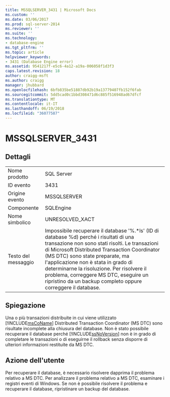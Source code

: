 ```yaml
---
title: MSSQLSERVER_3431 | Microsoft Docs
ms.custom: ''
ms.date: 03/06/2017
ms.prod: sql-server-2014
ms.reviewer: ''
ms.suite: ''
ms.technology:
- database-engine
ms.tgt_pltfrm: ''
ms.topic: article
helpviewer_keywords:
- 3431 (Database Engine error)
ms.assetid: 9541217f-e5c6-4a12-a19a-006058f1d3f3
caps.latest.revision: 18
author: craigg-msft
ms.author: craigg
manager: jhubbard
ms.openlocfilehash: 6bfb835be51887db92b19a13779407fb152f6fab
ms.sourcegitcommit: 5dd5cad0c1bbd308471d6c885f516948ad67dfcf
ms.translationtype: MT
ms.contentlocale: it-IT
ms.lasthandoff: 06/19/2018
ms.locfileid: "36077587"
---
```

# <a name="mssqlserver3431"></a>MSSQLSERVER_3431
    
## <a name="details"></a>Dettagli  
  
|||  
|-|-|  
|Nome prodotto|SQL Server|  
|ID evento|3431|  
|Origine evento|MSSQLSERVER|  
|Componente|SQLEngine|  
|Nome simbolico|UNRESOLVED_XACT|  
|Testo del messaggio|Impossibile recuperare il database '%.*ls' (ID di database %d) perché i risultati di una transazione non sono stati risolti. Le transazioni di Microsoft Distributed Transaction Coordinator (MS DTC) sono state preparate, ma l'applicazione non è stata in grado di determinarne la risoluzione. Per risolvere il problema, correggere MS DTC, eseguire un ripristino da un backup completo oppure correggere il database.|  
  
## <a name="explanation"></a>Spiegazione  
 Una o più transazioni distribuite in cui viene utilizzato [!INCLUDE[msCoName](../../includes/msconame-md.md)] Distributed Transaction Coordinator (MS DTC) sono risultate incomplete alla chiusura del database. Non è stato possibile recuperare il database perché [!INCLUDE[ssNoVersion](../../includes/ssnoversion-md.md)] non è in grado di completare le transazioni o di eseguirne il rollback senza disporre di ulteriori informazioni restituite da MS DTC.  
  
## <a name="user-action"></a>Azione dell'utente  
 Per recuperare il database, è necessario risolvere dapprima il problema relativo a MS DTC. Per analizzare il problema relativo a MS DTC, esaminare i registri eventi di Windows. Se non è possibile risolvere il problema e recuperare il database, ripristinare un backup del database.  
  
  